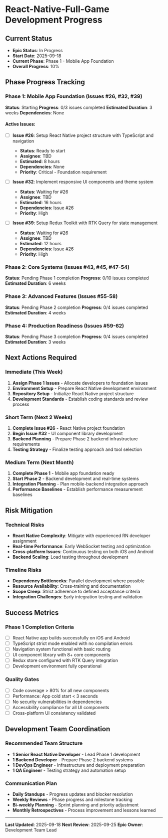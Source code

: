 # React-Native-Full-Game Development Progress

## Current Status
- **Epic Status**: In Progress
- **Start Date**: 2025-09-18
- **Current Phase**: Phase 1 - Mobile App Foundation
- **Overall Progress**: 10%

## Phase Progress Tracking

### Phase 1: Mobile App Foundation (Issues #26, #32, #39)
**Status**: Starting
**Progress**: 0/3 issues completed
**Estimated Duration**: 3 weeks
**Dependencies**: None

#### Active Issues:
- [ ] **Issue #26**: Setup React Native project structure with TypeScript and navigation
  - **Status**: Ready to start
  - **Assignee**: TBD
  - **Estimated**: 8 hours
  - **Dependencies**: None
  - **Priority**: Critical - Foundation requirement

- [ ] **Issue #32**: Implement responsive UI components and theme system
  - **Status**: Waiting for #26
  - **Assignee**: TBD
  - **Estimated**: 16 hours
  - **Dependencies**: Issue #26
  - **Priority**: High

- [ ] **Issue #39**: Setup Redux Toolkit with RTK Query for state management
  - **Status**: Waiting for #26
  - **Assignee**: TBD
  - **Estimated**: 12 hours
  - **Dependencies**: Issue #26
  - **Priority**: High

### Phase 2: Core Systems (Issues #43, #45, #47-54)
**Status**: Pending Phase 1 completion
**Progress**: 0/10 issues completed
**Estimated Duration**: 6 weeks

### Phase 3: Advanced Features (Issues #55-58)
**Status**: Pending Phase 2 completion
**Progress**: 0/4 issues completed
**Estimated Duration**: 4 weeks

### Phase 4: Production Readiness (Issues #59-62)
**Status**: Pending Phase 3 completion
**Progress**: 0/4 issues completed
**Estimated Duration**: 3 weeks

## Next Actions Required

### Immediate (This Week)
1. **Assign Phase 1 Issues** - Allocate developers to foundation issues
2. **Environment Setup** - Prepare React Native development environment
3. **Repository Setup** - Initialize React Native project structure
4. **Development Standards** - Establish coding standards and review process

### Short Term (Next 2 Weeks)
1. **Complete Issue #26** - React Native project foundation
2. **Begin Issue #32** - UI component library development
3. **Backend Planning** - Prepare Phase 2 backend infrastructure requirements
4. **Testing Strategy** - Finalize testing approach and tool selection

### Medium Term (Next Month)
1. **Complete Phase 1** - Mobile app foundation ready
2. **Start Phase 2** - Backend development and real-time systems
3. **Integration Planning** - Plan mobile-backend integration approach
4. **Performance Baselines** - Establish performance measurement baselines

## Risk Mitigation

### Technical Risks
- **React Native Complexity**: Mitigate with experienced RN developer assignment
- **Real-time Performance**: Early WebSocket testing and optimization
- **Cross-platform Issues**: Continuous testing on both iOS and Android
- **Backend Scaling**: Load testing throughout development

### Timeline Risks
- **Dependency Bottlenecks**: Parallel development where possible
- **Resource Availability**: Cross-training and documentation
- **Scope Creep**: Strict adherence to defined acceptance criteria
- **Integration Challenges**: Early integration testing and validation

## Success Metrics

### Phase 1 Completion Criteria
- [ ] React Native app builds successfully on iOS and Android
- [ ] TypeScript strict mode enabled with no compilation errors
- [ ] Navigation system functional with basic routing
- [ ] UI component library with 8+ core components
- [ ] Redux store configured with RTK Query integration
- [ ] Development environment fully operational

### Quality Gates
- [ ] Code coverage > 80% for all new components
- [ ] Performance: App cold start < 3 seconds
- [ ] No security vulnerabilities in dependencies
- [ ] Accessibility compliance for all UI components
- [ ] Cross-platform UI consistency validated

## Development Team Coordination

### Recommended Team Structure
- **1 Senior React Native Developer** - Lead Phase 1 development
- **1 Backend Developer** - Prepare Phase 2 backend systems
- **1 DevOps Engineer** - Infrastructure and deployment preparation
- **1 QA Engineer** - Testing strategy and automation setup

### Communication Plan
- **Daily Standups** - Progress updates and blocker resolution
- **Weekly Reviews** - Phase progress and milestone tracking
- **Bi-weekly Planning** - Sprint planning and priority adjustment
- **Monthly Retrospectives** - Process improvement and lessons learned

---

**Last Updated**: 2025-09-18
**Next Review**: 2025-09-25
**Epic Owner**: Development Team Lead